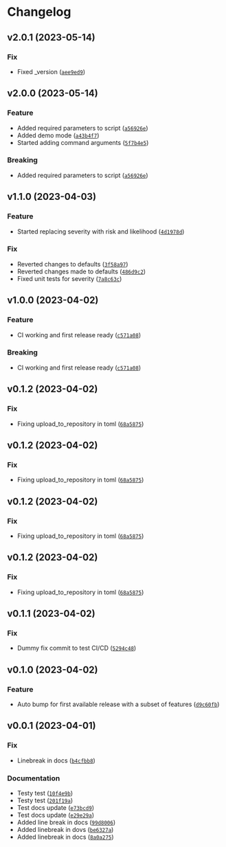 # Changelog

<!--next-version-placeholder-->

## v2.0.1 (2023-05-14)
### Fix
* Fixed _version ([`aee9ed9`](https://github.com/tjtharrison/tmac/commit/aee9ed9c6bf5d7ec179ca4abcf6714769aeab792))

## v2.0.0 (2023-05-14)
### Feature
* Added required parameters to script ([`a56926e`](https://github.com/tjtharrison/tmac/commit/a56926e2a7969a3185c9192daf1cf7e8fa99af55))
* Added demo mode ([`a43b4f7`](https://github.com/tjtharrison/tmac/commit/a43b4f79ae7f54b1dccfea4c2e00fabefd3ba3f4))
* Started adding command arguments ([`5f7b4e5`](https://github.com/tjtharrison/tmac/commit/5f7b4e524b37e7b3a01fed6722a3a99815a029b2))

### Breaking
* Added required parameters to script ([`a56926e`](https://github.com/tjtharrison/tmac/commit/a56926e2a7969a3185c9192daf1cf7e8fa99af55))

## v1.1.0 (2023-04-03)
### Feature
* Started replacing severity with risk and likelihood ([`4d1978d`](https://github.com/tjtharrison/tmac/commit/4d1978d07c12ff6958ae6a9c9606ab9343ece9b0))

### Fix
* Reverted changes to defaults ([`3f58a97`](https://github.com/tjtharrison/tmac/commit/3f58a97c61876f1f191363fc8295886d3f359e28))
* Reverted changes made to defaults ([`486d9c2`](https://github.com/tjtharrison/tmac/commit/486d9c29b7c38707a38b3f25bdb1c17c111e3cd8))
* Fixed unit tests for severity ([`7a8c63c`](https://github.com/tjtharrison/tmac/commit/7a8c63c6a54b81944ccf2d469b97c3f141c28ce3))

## v1.0.0 (2023-04-02)
### Feature
* CI working and first release ready ([`c571a08`](https://github.com/tjtharrison/tmac/commit/c571a086cd2face2e117bebf5317d87e96e42f06))

### Breaking
* CI working and first release ready ([`c571a08`](https://github.com/tjtharrison/tmac/commit/c571a086cd2face2e117bebf5317d87e96e42f06))

## v0.1.2 (2023-04-02)
### Fix
* Fixing upload_to_repository in toml ([`68a5875`](https://github.com/tjtharrison/tmac/commit/68a587550272a5c19c7292727afdc7fae2186e4b))

## v0.1.2 (2023-04-02)
### Fix
* Fixing upload_to_repository in toml ([`68a5875`](https://github.com/tjtharrison/tmac/commit/68a587550272a5c19c7292727afdc7fae2186e4b))

## v0.1.2 (2023-04-02)
### Fix
* Fixing upload_to_repository in toml ([`68a5875`](https://github.com/tjtharrison/tmac/commit/68a587550272a5c19c7292727afdc7fae2186e4b))

## v0.1.2 (2023-04-02)
### Fix
* Fixing upload_to_repository in toml ([`68a5875`](https://github.com/tjtharrison/tmac/commit/68a587550272a5c19c7292727afdc7fae2186e4b))

## v0.1.1 (2023-04-02)
### Fix
* Dummy fix commit to test CI/CD ([`5294c48`](https://github.com/tjtharrison/tmac/commit/5294c480389585c88b08a46e93e4e34b1ffaf0de))

## v0.1.0 (2023-04-02)
### Feature
* Auto bump for first available release with a subset of features ([`d9c60fb`](https://github.com/tjtharrison/tmac/commit/d9c60fbffe51a3777e9f7eebb81ba8a8a6e3d0c8))

## v0.0.1 (2023-04-01)
### Fix
* Linebreak in docs ([`b4cfbb8`](https://github.com/tjtharrison/tmac/commit/b4cfbb8728d7a2365dd7cd57c4fafc08c2a2cd0a))

### Documentation
* Testy test ([`10f4e9b`](https://github.com/tjtharrison/tmac/commit/10f4e9b40b8088f37dee31d1cff674fcb24bbde9))
* Testy test ([`201f19a`](https://github.com/tjtharrison/tmac/commit/201f19acb69512b95be697573017514fa2f765bd))
* Test docs update ([`e73bcd9`](https://github.com/tjtharrison/tmac/commit/e73bcd944dd61a839e127b371fec3953a928b4a8))
* Test docs update ([`e29e29a`](https://github.com/tjtharrison/tmac/commit/e29e29a52ada3a17abed59fac2acc9f4efedbf28))
* Added line break in docs ([`99d8006`](https://github.com/tjtharrison/tmac/commit/99d800603fef8f9cebdc0f8baee86a1f21be020f))
* Added linebreak in dovs ([`be6327a`](https://github.com/tjtharrison/tmac/commit/be6327aff678bab357e740959e396a173ed6b27e))
* Added linebreak in docs ([`8a0a275`](https://github.com/tjtharrison/tmac/commit/8a0a275fd18d310cf512b769bf99159474903288))
